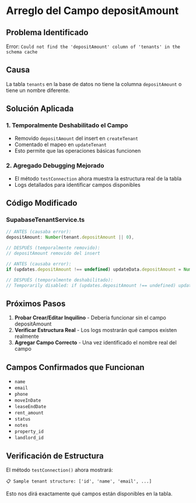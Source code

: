 # Arreglo del Campo depositAmount

## Problema Identificado
Error: `Could not find the 'depositAmount' column of 'tenants' in the schema cache`

## Causa
La tabla `tenants` en la base de datos no tiene la columna `depositAmount` o tiene un nombre diferente.

## Solución Aplicada

### 1. Temporalmente Deshabilitado el Campo
- Removido `depositAmount` del insert en `createTenant`
- Comentado el mapeo en `updateTenant`
- Esto permite que las operaciones básicas funcionen

### 2. Agregado Debugging Mejorado
- El método `testConnection` ahora muestra la estructura real de la tabla
- Logs detallados para identificar campos disponibles

## Código Modificado

### SupabaseTenantService.ts
```typescript
// ANTES (causaba error):
depositAmount: Number(tenant.depositAmount || 0),

// DESPUÉS (temporalmente removido):
// depositAmount removido del insert

// ANTES (causaba error):
if (updates.depositAmount !== undefined) updateData.depositAmount = Number(updates.depositAmount);

// DESPUÉS (temporalmente deshabilitado):
// Temporarily disabled: if (updates.depositAmount !== undefined) updateData.depositAmount = Number(updates.depositAmount);
```

## Próximos Pasos

1. **Probar Crear/Editar Inquilino** - Debería funcionar sin el campo depositAmount
2. **Verificar Estructura Real** - Los logs mostrarán qué campos existen realmente
3. **Agregar Campo Correcto** - Una vez identificado el nombre real del campo

## Campos Confirmados que Funcionan
- `name`
- `email` 
- `phone`
- `moveInDate`
- `leaseEndDate`
- `rent_amount`
- `status`
- `notes`
- `property_id`
- `landlord_id`

## Verificación de Estructura
El método `testConnection()` ahora mostrará:
```
📋 Sample tenant structure: ['id', 'name', 'email', ...]
```

Esto nos dirá exactamente qué campos están disponibles en la tabla.